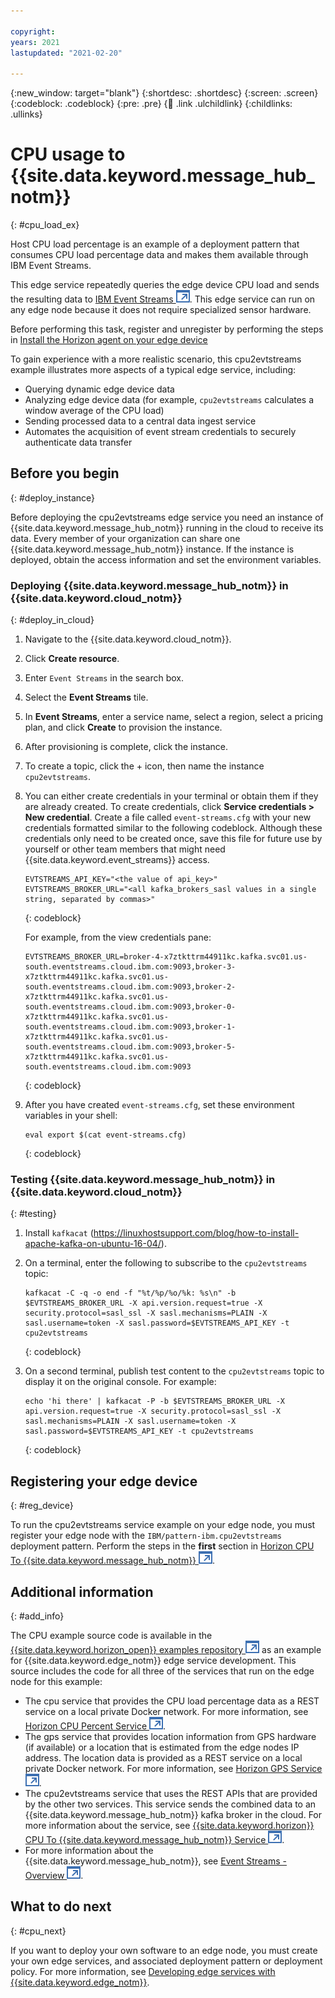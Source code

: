 ```yaml
---

copyright:
years: 2021
lastupdated: "2021-02-20"

---
```


{:new_window: target="blank"}
{:shortdesc: .shortdesc}
{:screen: .screen}
{:codeblock: .codeblock}
{:pre: .pre}
{:child: .link .ulchildlink}
{:childlinks: .ullinks}

# CPU usage to {{site.data.keyword.message_hub_notm}}
{: #cpu_load_ex}

Host CPU load percentage is an example of a deployment pattern that consumes CPU load percentage data and makes them available through IBM Event Streams.

This edge service repeatedly queries the edge device CPU load and sends the resulting data to [IBM Event Streams ![Opens in a new tab](../images/icons/launch-glyph.svg "Opens in a new tab")](https://www.ibm.com/cloud/event-streams). This edge service can run on any edge node because it does not require specialized sensor hardware.

Before performing this task, register and unregister by performing the steps in [Install the Horizon agent on your edge device](../installing/registration.md)

To gain experience with a more realistic scenario, this cpu2evtstreams example illustrates more aspects of a typical edge service, including:

* Querying dynamic edge device data
* Analyzing edge device data (for example, `cpu2evtstreams` calculates a window average of the CPU load)
* Sending processed data to a central data ingest service
* Automates the acquisition of event stream credentials to securely authenticate data transfer

## Before you begin
{: #deploy_instance}

Before deploying the cpu2evtstreams edge service you need an instance of {{site.data.keyword.message_hub_notm}} running in the cloud to receive its data. Every member of your organization can share one {{site.data.keyword.message_hub_notm}} instance. If the instance is deployed, obtain the access information and set the
environment variables.

### Deploying {{site.data.keyword.message_hub_notm}} in {{site.data.keyword.cloud_notm}}
{: #deploy_in_cloud}

1. Navigate to the {{site.data.keyword.cloud_notm}}.

2. Click **Create resource**.

3. Enter `Event Streams` in the search box.

4. Select the **Event Streams** tile.

5. In **Event Streams**, enter a service name, select a region, select a pricing plan, and click **Create** to provision the instance.

6. After provisioning is complete, click the instance.

7. To create a topic, click the + icon, then name the instance `cpu2evtstreams`.

8. You can either create credentials in your terminal or obtain them if they are already created. To create credentials, click **Service credentials > New credential**. Create a file called `event-streams.cfg` with your new credentials formatted similar to the following codeblock. Although these credentials only need to be created once, save this file for future use by yourself or other team members that might need {{site.data.keyword.event_streams}} access.

   ```
   EVTSTREAMS_API_KEY="<the value of api_key>"
   EVTSTREAMS_BROKER_URL="<all kafka_brokers_sasl values in a single string, separated by commas>"
   ```
   {: codeblock}
        
   For example, from the view credentials pane:

   ```
   EVTSTREAMS_BROKER_URL=broker-4-x7ztkttrm44911kc.kafka.svc01.us-south.eventstreams.cloud.ibm.com:9093,broker-3-  x7ztkttrm44911kc.kafka.svc01.us-south.eventstreams.cloud.ibm.com:9093,broker-2-x7ztkttrm44911kc.kafka.svc01.us-south.eventstreams.cloud.ibm.com:9093,broker-0-x7ztkttrm44911kc.kafka.svc01.us-south.eventstreams.cloud.ibm.com:9093,broker-1-x7ztkttrm44911kc.kafka.svc01.us-south.eventstreams.cloud.ibm.com:9093,broker-5-x7ztkttrm44911kc.kafka.svc01.us-south.eventstreams.cloud.ibm.com:9093
   ```
   {: codeblock}

9. After you have created `event-streams.cfg`, set these environment variables in your shell:

   ```
   eval export $(cat event-streams.cfg)
   ```
   {: codeblock}

### Testing {{site.data.keyword.message_hub_notm}} in {{site.data.keyword.cloud_notm}}
{: #testing}

1. Install `kafkacat` (https://linuxhostsupport.com/blog/how-to-install-apache-kafka-on-ubuntu-16-04/).

2. On a terminal, enter the following to subscribe to the `cpu2evtstreams` topic:

    ```
    kafkacat -C -q -o end -f "%t/%p/%o/%k: %s\n" -b $EVTSTREAMS_BROKER_URL -X api.version.request=true -X security.protocol=sasl_ssl -X sasl.mechanisms=PLAIN -X sasl.username=token -X sasl.password=$EVTSTREAMS_API_KEY -t cpu2evtstreams
    ```
    {: codeblock}

3. On a second terminal, publish test content to the `cpu2evtstreams` topic to display it on the original console. For example:

    ```
    echo 'hi there' | kafkacat -P -b $EVTSTREAMS_BROKER_URL -X api.version.request=true -X security.protocol=sasl_ssl -X sasl.mechanisms=PLAIN -X sasl.username=token -X sasl.password=$EVTSTREAMS_API_KEY -t cpu2evtstreams
    ```
    {: codeblock}

## Registering your edge device
{: #reg_device}

To run the cpu2evtstreams service example on your edge node, you must register your edge node with the `IBM/pattern-ibm.cpu2evtstreams` deployment pattern. Perform the steps in the **first** section in [Horizon CPU To {{site.data.keyword.message_hub_notm}} ![Opens in a new tab](../images/icons/launch-glyph.svg "Opens in a new tab")](https://github.com/open-horizon/examples/blob/master/edge/evtstreams/cpu2evtstreams/README.md).

## Additional information
{: #add_info}

The CPU example source code is available in the [{{site.data.keyword.horizon_open}} examples repository ![Opens in a new tab](../images/icons/launch-glyph.svg "Opens in a new tab")](https://github.com/open-horizon/examples) as an example for {{site.data.keyword.edge_notm}} edge service development. This source includes
the code for all three of the services that run on the edge node for this example:

  * The cpu service that provides the CPU load percentage data as a REST service on a local private Docker network. For more information, see [Horizon CPU Percent Service ![Opens in a new tab](../images/icons/launch-glyph.svg "Opens in a new tab")](https://github.com/open-horizon/examples/tree/master/edge/services/cpu_percent).
  * The gps service that provides location information from GPS hardware (if available) or a location that is estimated from the edge nodes IP address. The location data is provided as a REST service on a local private Docker network. For more information, see [Horizon GPS Service ![Opens in a new tab](../images/icons/launch-glyph.svg "Opens in a new tab")](https://github.com/open-horizon/examples/tree/master/edge/services/gps).
  * The cpu2evtstreams service that uses the REST APIs that are provided by the other two services. This service sends the combined data to an {{site.data.keyword.message_hub_notm}} kafka broker in the cloud. For more information about the service, see [{{site.data.keyword.horizon}} CPU To {{site.data.keyword.message_hub_notm}} Service ![Opens in a new tab](../images/icons/launch-glyph.svg "Opens in a new tab")](https://github.com/open-horizon/examples/blob/master/edge/evtstreams/cpu2evtstreams/cpu2evtstreams.md).
  * For more information about the {{site.data.keyword.message_hub_notm}}, see [Event Streams - Overview ![Opens in a new tab](../images/icons/launch-glyph.svg "Opens in a new tab")](https://www.ibm.com/cloud/event-streams?mhsrc=ibmsearch_a&mhq=event%20streams).

## What to do next
{: #cpu_next}

If you want to deploy your own software to an edge node, you must create your own edge services, and associated deployment pattern or deployment policy. For more information, see [Developing edge services with {{site.data.keyword.edge_notm}}](../developing/developing.md).
